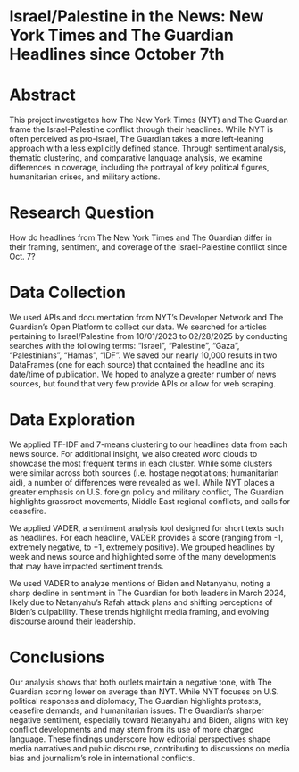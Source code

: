# Israel/Palestine in the News: New York Times and The Guardian Headlines since October 7th

# Abstract
This project investigates how The New York Times (NYT) and The Guardian frame the Israel-Palestine conflict through their headlines. While NYT is often perceived as pro-Israel, The Guardian takes a more left-leaning approach with a less explicitly defined stance. Through sentiment analysis, thematic clustering, and comparative language analysis, we examine differences in coverage, including the portrayal of key political figures, humanitarian crises, and military actions.

# Research Question 
How do headlines from The New York Times and The Guardian differ in their framing, sentiment, and coverage of the Israel-Palestine conflict since Oct. 7?

# Data Collection
We used APIs and documentation from NYT’s Developer Network and The Guardian’s Open Platform to collect our data. We searched for articles pertaining to Israel/Palestine from 10/01/2023 to 02/28/2025 by conducting searches with the following terms: “Israel”, “Palestine”, “Gaza”, “Palestinians”, “Hamas”, “IDF”. We saved our nearly 10,000 results in two DataFrames (one for each source) that contained the headline and its date/time of publication. We hoped to analyze a greater number of news sources, but found that very few provide APIs or allow for web scraping. 

# Data Exploration
We applied TF-IDF and 7-means clustering to our headlines data from each news source. For additional insight, we also created word clouds to showcase the most frequent terms in each cluster. While some clusters were similar across both sources (i.e. hostage negotiations; humanitarian aid), a number of differences were revealed as well. While NYT places a greater emphasis on U.S. foreign policy and military conflict, The Guardian highlights grassroot movements, Middle East regional conflicts, and calls for ceasefire.  

We applied VADER, a sentiment analysis tool designed for short texts such as headlines. For each headline, VADER provides a score (ranging from -1, extremely negative, to +1, extremely positive). We grouped headlines by week and news source and highlighted some of the many developments that may have impacted sentiment trends. 

We used VADER to analyze mentions of Biden and Netanyahu, noting a sharp decline in sentiment in The Guardian for both leaders in March 2024, likely due to Netanyahu’s Rafah attack plans and shifting perceptions of Biden’s culpability. These trends highlight media framing, and evolving discourse around their leadership.

# Conclusions
Our analysis shows that both outlets maintain a negative tone, with The Guardian scoring lower on average than NYT. While NYT focuses on U.S. political responses and diplomacy, The Guardian highlights protests, ceasefire demands, and humanitarian issues. The Guardian’s sharper negative sentiment, especially toward Netanyahu and Biden, aligns with key conflict developments and may stem from its use of more charged language. These findings underscore how editorial perspectives shape media narratives and public discourse, contributing to discussions on media bias and journalism’s role in international conflicts.

